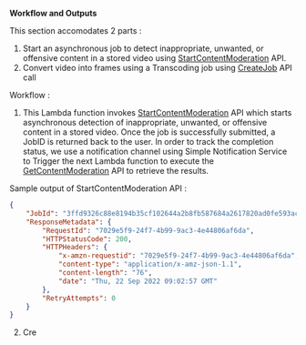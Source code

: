 **Workflow and Outputs**

This section accomodates 2 parts :
1. Start an asynchronous job to detect inappropriate, unwanted, or offensive content in a stored video using [StartContentModeration](https://docs.aws.amazon.com/rekognition/latest/APIReference/API_StartContentModeration.html) API.
2. Convert video into frames using a Transcoding job using [CreateJob](https://docs.aws.amazon.com/mediaconvert/latest/apireference/jobs.html#jobspost) API call

Workflow :

1. This Lambda function invokes [StartContentModeration](https://docs.aws.amazon.com/rekognition/latest/APIReference/API_StartContentModeration.html) API which starts asynchronous detection of inappropriate, unwanted, or offensive content in a stored video. Once the job is successfully submitted, a JobID is returned back to the user. In order to track the completion status, we use a notification channel using Simple Notification Service to Trigger the next Lambda function to execute the [GetContentModeration](https://docs.aws.amazon.com/rekognition/latest/APIReference/API_GetContentModeration.html) API to retrieve the results.

Sample output of StartContentModeration API :

```json
{
	"JobId": "3ffd9326c88e8194b35cf102644a2b8fb587684a2617820ad0fe593ac75ae525",
	"ResponseMetadata": {
		"RequestId": "7029e5f9-24f7-4b99-9ac3-4e44806af6da",
		"HTTPStatusCode": 200,
		"HTTPHeaders": {
			"x-amzn-requestid": "7029e5f9-24f7-4b99-9ac3-4e44806af6da",
			"content-type": "application/x-amz-json-1.1",
			"content-length": "76",
			"date": "Thu, 22 Sep 2022 09:02:57 GMT"
		},
		"RetryAttempts": 0
	}
}
```

2. Cre
